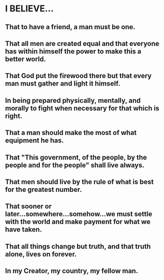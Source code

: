 # I BELIEVE...

## That to have a friend, a man must be one.

## That all men are created equal and that everyone has within himself the power to make this a better world.

## That God put the firewood there but that every man must gather and light it himself.

## In being prepared physically, mentally, and morally to fight when necessary for that which is right.

## That a man should make the most of what equipment he has.

## That "This government, of the people, by the people and for the people" shall live always.

## That men should live by the rule of what is best for the greatest number.

## That sooner or later...somewhere...somehow...we must settle with the world and make payment for what we have taken.

## That all things change but truth, and that truth alone, lives on forever.

## In my Creator, my country, my fellow man.
